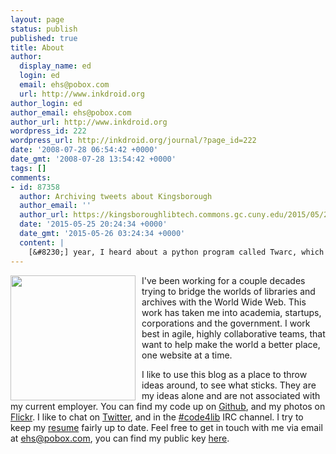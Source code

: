 ```yaml
---
layout: page
status: publish
published: true
title: About
author:
  display_name: ed
  login: ed
  email: ehs@pobox.com
  url: http://www.inkdroid.org
author_login: ed
author_email: ehs@pobox.com
author_url: http://www.inkdroid.org
wordpress_id: 222
wordpress_url: http://inkdroid.org/journal/?page_id=222
date: '2008-07-28 06:54:42 +0000'
date_gmt: '2008-07-28 13:54:42 +0000'
tags: []
comments:
- id: 87358
  author: Archiving tweets about Kingsborough
  author_email: ''
  author_url: https://kingsboroughlibtech.commons.gc.cuny.edu/2015/05/25/archiving-tweets-about-kingsborough/
  date: '2015-05-25 20:24:34 +0000'
  date_gmt: '2015-05-26 03:24:34 +0000'
  content: |
    [&#8230;] year, I heard about a python program called Twarc, which was developed by Ed Summers, a software developer at the University of Maryland, to capture and archive tweets. Back in August, [&#8230;]
---
```


<p><a href="https://secure.flickr.com/photos/inkdroid/4978991547/"><img src="http://inkdroid.org/images/ed-graham.jpg" style="float: left; width: 200px; margin-right: 10px;" /></a></p>

I've been working for a couple decades trying to bridge the worlds of libraries
and archives with the World Wide Web. This work has taken me into academia, startups, corporations and the government. I work best in agile, highly collaborative teams, that want to help make the world a better place, one website at a time.

I like to use this blog as a place to throw ideas around, to see what sticks.  They are my ideas alone and are not associated with my current employer. You can find my code up on <a href="http://github.com/edsu">Github</a>, and my photos on <a href="https://secure.flickr.com/photos/inkdroid">Flickr</a>. I like to chat on <a href="http://twitter.com/edsu">Twitter</a>, and in the <a href="irc://freenode.net/code4lib">#code4lib</a> IRC channel. I try to keep my <a href="http://inkdroid.org/ehs/">resume</a> fairly up to date. Feel free to get in touch with me via email at <a href="mailto:ehs@pobox.com">ehs@pobox.com</a>, you can find my public key <a href="https://keybase.io/edsu/key.asc">here</a>.
